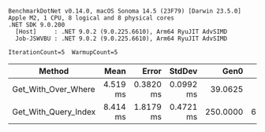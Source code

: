 ```

BenchmarkDotNet v0.14.0, macOS Sonoma 14.5 (23F79) [Darwin 23.5.0]
Apple M2, 1 CPU, 8 logical and 8 physical cores
.NET SDK 9.0.200
  [Host]     : .NET 9.0.2 (9.0.225.6610), Arm64 RyuJIT AdvSIMD
  Job-JSWVBU : .NET 9.0.2 (9.0.225.6610), Arm64 RyuJIT AdvSIMD

IterationCount=5  WarmupCount=5  

```
| Method               | Mean     | Error     | StdDev    | Gen0     | Gen1    | Allocated  |
|--------------------- |---------:|----------:|----------:|---------:|--------:|-----------:|
| Get_With_Over_Where  | 4.519 ms | 0.3820 ms | 0.0992 ms |  39.0625 |  7.8125 |  359.06 KB |
| Get_With_Query_Index | 8.414 ms | 1.8179 ms | 0.4721 ms | 250.0000 | 62.5000 | 2291.24 KB |
